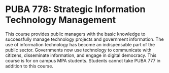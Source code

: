 # PUBA 778: Strategic Information Technology Management

This course provides public managers with the basic knowledge to successfully manage technology projects and government information. The use of information technology has become an indispensable part of the public sector. Governments now use technology to communicate with citizens, disseminate information, and engage in digital democracy. This course is for on campus MPA students. Students cannot take PUBA 777 in addition to this course.